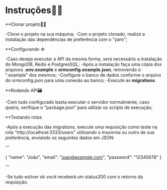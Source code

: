 # Instruções👨‍🏫

**Clonar projeto👨‍💻

-Clone o projeto na sua máquina; 
-Com o projeto clonado, realize a instalação das dependências de preferência com o "yarn";

**Configurando ⚙

-Caso deseje executar a API da mesma forma, será necessário a instalação do MongoDB, Redis e PostgresSQL;
-Após a instalação faça uma cópia dos arquivos <b>.env.example</b> e <b>ormconfig.example.json</b>, removendo o ".example" dos mesmos;
-Configure o banco de dados conforme o arquivo do ormconfig.json para uma conexão ao banco;
-Execute as <b>migrations</b>.

**Rodando API🗃

-Com tudo configurado basta executar o servidor normalmente, caso queira, verifique o "package.json" para utilizar os scripts de execução;

**Testando rotas

-Após a execução das migrations, execute uma requisição como teste na rota "http://localhost:3333/users" utilizando o Insomnia ou outro de sua preferência, enviando os seguintes dados em JSON:

'''

{
	"name": "João",
	"email": "joao@example.com",
	"password": "12345678"
} 

'''

-Se tudo estiver ok você receberá um status200 com o retorno da requisição.



